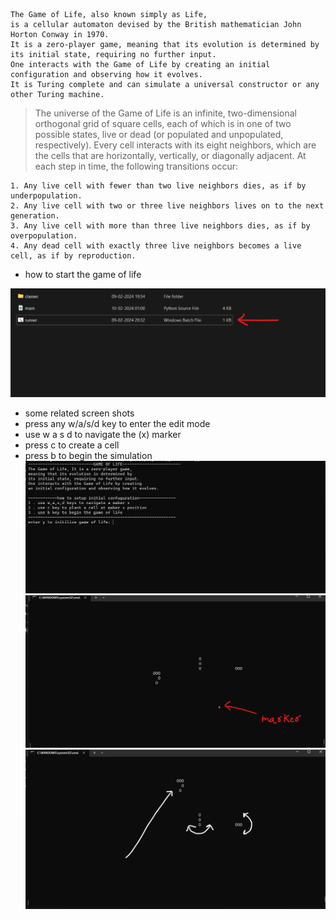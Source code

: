     The Game of Life, also known simply as Life,
    is a cellular automaton devised by the British mathematician John Horton Conway in 1970.
    It is a zero-player game, meaning that its evolution is determined by its initial state, requiring no further input.
    One interacts with the Game of Life by creating an initial configuration and observing how it evolves.
    It is Turing complete and can simulate a universal constructor or any other Turing machine. 
    

> The universe of the Game of Life is an infinite, two-dimensional orthogonal grid of square cells, each of which is in one of two possible states, live or dead (or populated and unpopulated, respectively). Every cell interacts with its eight neighbors, which are the cells that are horizontally, vertically, or diagonally adjacent. At each step in time, the following transitions occur:

    1. Any live cell with fewer than two live neighbors dies, as if by underpopulation.
    2. Any live cell with two or three live neighbors lives on to the next generation.
    3. Any live cell with more than three live neighbors dies, as if by overpopulation.
    4. Any dead cell with exactly three live neighbors becomes a live cell, as if by reproduction.

- how to start the game of life

![how to start](https://github.com/green-gray-gaurav/Game-of-Life/blob/main/Screenshot%202024-02-10%20021425.png)

- some related screen shots
- press any w/a/s/d key to enter the edit mode
- use w a s d to navigate the (x) marker
- press c to create a cell
- press b to begin the simulation
![s1](https://github.com/green-gray-gaurav/Game-of-Life/blob/main/Screenshot%202024-02-10%20021521.png)
![s2](https://github.com/green-gray-gaurav/Game-of-Life/blob/main/Screenshot%202024-02-10%20021628.png)
![s3](https://github.com/green-gray-gaurav/Game-of-Life/blob/main/Screenshot%202024-02-10%20021751.png)
